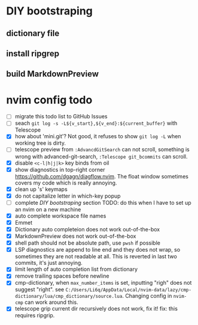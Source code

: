 # DIY bootstraping

## dictionary file

## install ripgrep

## build MarkdownPreview

# nvim config todo

- [ ] migrate this todo list to GitHub Issues
- [ ] seach `git log -s -L${v_start},${v_end}:${current_buffer}` with Telescope
- [x] how about 'mini.git'? Not good, it refuses to show `git log -L` when working tree is dirty.
- [ ] telescope preview from `:AdvancdGitSearch` can not scroll, something is wrong with advanced-git-search, `:Telescope git_bcommits` can scroll.
- [x] disable `<c-l|h|j|k>` key binds from oil
- [x] show diagnostics in top-right corner https://github.com/dgagn/diagflow.nvim. The float window sometimes covers my code which is really annoying.
- [x] clean up '<leader>s' keymaps
- [x] do not capitalize letter in which-key popup
- [ ] complete _DIY bootstraping_ section TODO: do this when I have to set up an nvim on a new machine
- [x] auto complete workspace file names
- [x] Emmet
- [x] Dictionary auto completeion does not work out-of-the-box
- [x] MarkdownPreview does not work out-of-the-box
- [x] shell path should not be absolute path, use `pwsh` if possible
- [x] LSP diagnostics are append to line end and they does not wrap, so sometimes they are not readable at all. This is reverted in last two commits, it's just annoying.
- [x] limit length of auto completion list from dictionary
- [x] remove trailing spaces before newline
- [x] cmp-dictionary, when `max_number_items` is set, inputting "righ" does not suggest "right". see `C:/Users/Li6q/AppData/Local/nvim-data/lazy/cmp-dictionary/lua/cmp_dictionary/source.lua`. Changing config in `nvim-cmp` can work around this.
- [x] telescope grip current dir recursively does not work, fix it! fix: this requires ripgrip.
